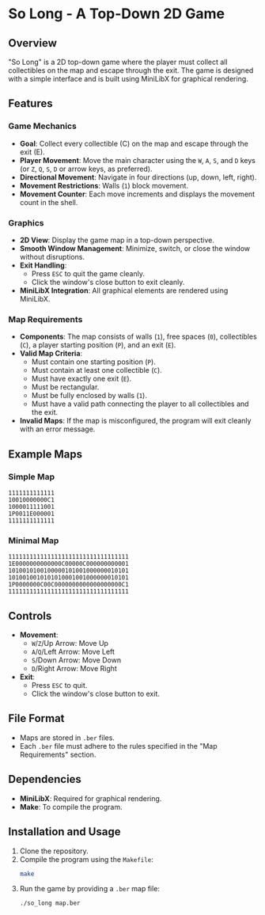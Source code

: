 # So Long - A Top-Down 2D Game

## Overview
"So Long" is a 2D top-down game where the player must collect all collectibles on the map and escape through the exit. The game is designed with a simple interface and is built using MiniLibX for graphical rendering.

## Features

### Game Mechanics
- **Goal**: Collect every collectible (C) on the map and escape through the exit (E).
- **Player Movement**: Move the main character using the `W`, `A`, `S`, and `D` keys (or `Z`, `Q`, `S`, `D` or arrow keys, as preferred).
- **Directional Movement**: Navigate in four directions (up, down, left, right).
- **Movement Restrictions**: Walls (`1`) block movement.
- **Movement Counter**: Each move increments and displays the movement count in the shell.

### Graphics
- **2D View**: Display the game map in a top-down perspective.
- **Smooth Window Management**: Minimize, switch, or close the window without disruptions.
- **Exit Handling**:
  - Press `ESC` to quit the game cleanly.
  - Click the window's close button to exit cleanly.
- **MiniLibX Integration**: All graphical elements are rendered using MiniLibX.

### Map Requirements
- **Components**: The map consists of walls (`1`), free spaces (`0`), collectibles (`C`), a player starting position (`P`), and an exit (`E`).
- **Valid Map Criteria**:
  - Must contain one starting position (`P`).
  - Must contain at least one collectible (`C`).
  - Must have exactly one exit (`E`).
  - Must be rectangular.
  - Must be fully enclosed by walls (`1`).
  - Must have a valid path connecting the player to all collectibles and the exit.
- **Invalid Maps**: If the map is misconfigured, the program will exit cleanly with an error message.

## Example Maps
### Simple Map
```
1111111111111
10010000000C1
1000011111001
1P0011E000001
1111111111111
```

### Minimal Map
```
1111111111111111111111111111111111
1E0000000000000C00000C000000000001
1010010100100000101001000000010101
1010010010101010001001000000010101
1P0000000C00C0000000000000000000C1
1111111111111111111111111111111111
```

## Controls
- **Movement**:
  - `W`/`Z`/Up Arrow: Move Up
  - `A`/`Q`/Left Arrow: Move Left
  - `S`/Down Arrow: Move Down
  - `D`/Right Arrow: Move Right
- **Exit**:
  - Press `ESC` to quit.
  - Click the window's close button to exit.

## File Format
- Maps are stored in `.ber` files.
- Each `.ber` file must adhere to the rules specified in the "Map Requirements" section.

## Dependencies
- **MiniLibX**: Required for graphical rendering.
- **Make**: To compile the program.

## Installation and Usage
1. Clone the repository.
2. Compile the program using the `Makefile`:
   ```bash
   make
   ```
3. Run the game by providing a `.ber` map file:
   ```bash
   ./so_long map.ber
   ```
